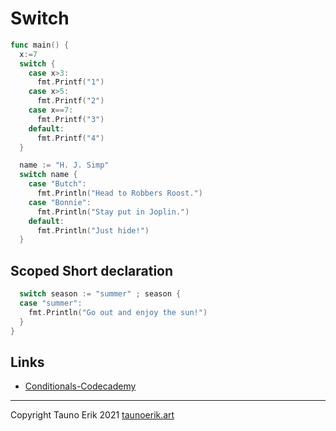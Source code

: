 # Switch

```Go
func main() {
  x:=7
  switch {
    case x>3:
      fmt.Printf("1")
    case x>5:
      fmt.Printf("2")
    case x==7:
      fmt.Printf("3")
    default: 
      fmt.Printf("4")
  }

  name := "H. J. Simp"
  switch name {
    case "Butch":
      fmt.Println("Head to Robbers Roost.")
    case "Bonnie":
      fmt.Println("Stay put in Joplin.")
    default:
      fmt.Println("Just hide!")
  }
```

## Scoped Short declaration

```Go
  switch season := "summer" ; season {
  case "summer":
    fmt.Println("Go out and enjoy the sun!")
  }
}
```

## Links

* [Conditionals-Codecademy](https://www.codecademy.com/learn/learn-go/modules/learn-go-conditionals/cheatsheet)

___

Copyright Tauno Erik 2021 [taunoerik.art](https://taunoerik.art/)